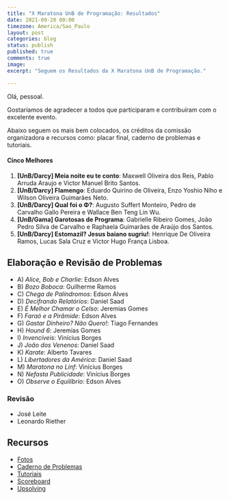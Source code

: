 ```yaml
---
title: "X Maratona UnB de Programação: Resultados"
date: 2021-09-20 00:00
timezone: America/Sao_Paulo
layout: post
categories: blog
status: publish
published: true
comments: true
image:
excerpt: "Seguem os Resultados da X Maratona UnB de Programação."

---
```


Olá, pessoal.

Gostaríamos de agradecer a todos que participaram e contribuíram com o excelente evento.

Abaixo seguem os mais bem colocados, os créditos da comissão organizadora e recursos como: placar final, caderno de problemas e tutoriais.

#### Cinco Melhores

1. **[UnB/Darcy] Meia noite eu te conto**: Maxwell Oliveira dos Reis, Pablo Arruda Araujo e Victor Manuel Brito Santos.
2. **[UnB/Darcy] Flamengo**: Eduardo Quirino de Oliveira, Enzo Yoshio Niho e Wilson Oliveira Guimarães Neto.
3. **[UnB/Darcy] Qual foi o Φ?**: Augusto Suffert Monteiro, Pedro de Carvalho Gallo Pereira e Wallace Ben Teng Lin Wu. 
4. **[UnB/Gama] Garotosas de Programa**: Gabrielle Ribeiro Gomes, João Pedro Silva de Carvalho e Raphaela Guimarães de Araújo dos Santos. 
5. **[UnB/Darcy] Estomazil? Jesus baiano sugriu!**: Henrique De Oliveira Ramos, Lucas Sala Cruz e Victor Hugo França Lisboa.



## Elaboração e Revisão de Problemas

- A) *Alice, Bob e Charlie*: Edson Alves
- B) *Bozo Boboca*: Guilherme Ramos
- C) *Chega de Palíndromos*: Edson Alves
- D) *Decifrando Relatórios*: Daniel Saad
- E) *É Melhor Chamar o Celso*: Jeremias Gomes
- F) *Faraó e a Pirâmide*: Edson Alves
- G) *Gastar Dinheiro? Não Quero!*: Tiago Fernandes
- H) *Hound 6*: Jeremias Gomes
- I) *Invencíveis*: Vinícius Borges
- J) *João dos Venenos*: Daniel Saad
- K) *Karate*: Alberto Tavares
- L) *Libertadores da América*: Daniel Saad
- M) *Maratona no Linf*: Vinícius Borges
- N) *Nefasta Publicidade*: Vinícius Borges 
- O) *Observe o Equilíbrio*: Edson Alves

### Revisão

- José Leite
- Leonardo Riether

## Recursos

- [Fotos](https://drive.google.com/drive/folders/1c8UY49nprZ3CHuEu1A5GqYvcQpwAl59P?usp=sharing)
- [Caderno de Problemas]({{site.url}}/assets/10-mdp-unb/maratona.pdf)
- [Tutoriais]({{site.url}}/assets/10-mdp-unb/tutoriais.pdf)
- [Scoreboard]({{site.url}}/assets/10-mdp-unb/scoreboard.pdf)
- [Upsolving](https://codeforces.com/group/btcK4I5D5f/contest/396683) 